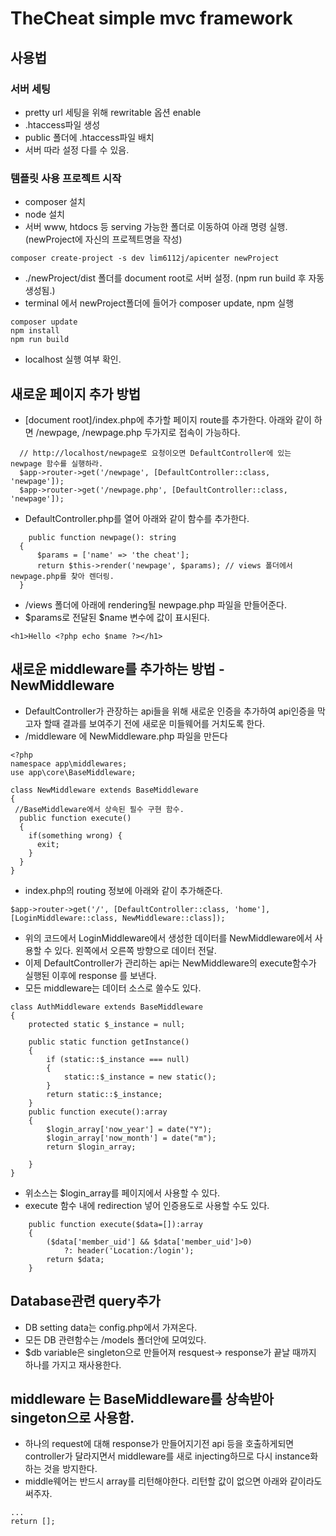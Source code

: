 # TheCheat simple mvc framework
## 사용법
### 서버 세팅
* pretty url 세팅을 위해 rewritable 옵션 enable
* .htaccess파일 생성
* public 폴더에 .htaccess파일 배치
* 서버 따라 설정 다를 수 있음.
### 템플릿 사용 프로젝트 시작
* composer 설치
* node 설치
* 서버 www, htdocs 등 serving 가능한 폴더로 이동하여 아래 명령 실행. (newProject에 자신의 프로젝트명을 작성)
```
composer create-project -s dev lim6112j/apicenter newProject
```
* ./newProject/dist 폴더를 document root로 서버 설정. (npm run build 후 자동 생성됨.)
* terminal 에서 newProject폴더에 들어가 composer update, npm  실행
```shell
composer update
npm install
npm run build
```
* localhost  실행 여부 확인.

## 새로운 페이지 추가 방법 
  * [document root]/index.php에 추가할 페이지 route를 추가한다. 아래와 같이 하면 /newpage, /newpage.php 두가지로 접속이 가능하다.
  
```
  // http://localhost/newpage로 요청이오면 DefaultController에 있는 newpage 함수를 실행하라.
  $app->router->get('/newpage', [DefaultController::class, 'newpage']); 
  $app->router->get('/newpage.php', [DefaultController::class, 'newpage']);
  ```

  * DefaultController.php를 열어 아래와 같이 함수를 추가한다.
  ```
      public function newpage(): string
    {
        $params = ['name' => 'the cheat'];
        return $this->render('newpage', $params); // views 폴더에서 newpage.php를 찾아 렌더링.
    }
  ```

  * /views 폴더에 아래에 rendering될 newpage.php 파일을 만들어준다.
  * $params로 전달된 $name 변수에 값이 표시된다.
  ```
  <h1>Hello <?php echo $name ?></h1>
  ```
## 새로운 middleware를 추가하는 방법 - NewMiddleware
  * DefaultController가 관장하는  api들을 위해 새로운 인증을 추가하여 api인증을 막고자 할때 결과를 보여주기 전에 새로운 미들웨어를 거치도록 한다.
  * /middleware 에 NewMiddleware.php 파일을 만든다
  ```
  <?php
  namespace app\middlewares;
  use app\core\BaseMiddleware;
  
  class NewMiddleware extends BaseMiddleware
  {
   //BaseMiddleware에서 상속된 필수 구현 함수.
    public function execute()
    {
      if(something wrong) {
        exit;
      }
    }
  }
  ```
  * index.php의 routing 정보에 아래와 같이 추가해준다. 
  ```
$app->router->get('/', [DefaultController::class, 'home'],[LoginMiddleware::class, NewMiddleware::class]);
  ```

  * 위의 코드에서 LoginMiddleware에서 생성한 데이터를 NewMiddleware에서 사용할 수 있다. 왼쪽에서 오른쪽 방향으로 데이터 전달.
  * 이제 DefaultController가 관리하는 api는 NewMiddleware의 execute함수가 실행된 이후에 response 를 보낸다.
  * 모든 middleware는 데이터 소스로 쓸수도 있다.

```
class AuthMiddleware extends BaseMiddleware
{
    protected static $_instance = null;

    public static function getInstance()
    {
        if (static::$_instance === null)
        {
            static::$_instance = new static();
        }
        return static::$_instance;
    }
    public function execute():array
    {
        $login_array['now_year'] = date("Y");
        $login_array['now_month'] = date("m");
        return $login_array;
        
    }
}
```
  * 위소스는 $login_array를 페이지에서 사용할 수 있다.
  *  execute 함수 내에 redirection 넣어 인증용도로 사용할 수도 있다.
```phpt
    public function execute($data=[]):array
    {
        ($data['member_uid'] && $data['member_uid']>0)
            ?: header('Location:/login');
        return $data;
    }

```
## Database관련 query추가 
  * DB setting data는 config.php에서 가져온다.
  * 모든 DB 관련함수는 /models 폴더안에 모여있다.
  * $db variable은 singleton으로 만들어져 resquest-> response가 끝날 때까지 하나를 가지고 재사용한다.

## middleware 는 BaseMiddleware를 상속받아 singeton으로 사용함. 
 * 하나의 request에 대해 response가 만들어지기전 api 등을 호출하게되면 controller가 달라지면서 middleware를 새로 injecting하므로 다시 instance화 하는 것을 방지한다.
 * middle웨어는 반드시 array를 리턴해야한다. 리턴할 값이 없으면 아래와 같이라도 써주자.
```phpt
...
return [];
```
